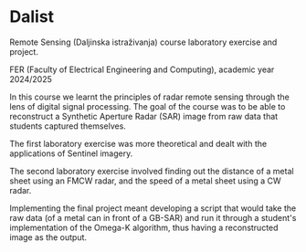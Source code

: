 # Dalist
Remote Sensing (Daljinska istraživanja) course laboratory exercise and project.

FER (Faculty of Electrical Engineering and Computing), academic year 2024/2025

In this course we learnt the principles of radar remote sensing through the lens of digital signal processing. 
The goal of the course was to be able to reconstruct a Synthetic Aperture Radar (SAR) image from raw data that students captured themselves. 

The first laboratory exercise was more theoretical and dealt with the applications of Sentinel imagery. 

The second laboratory exercise involved finding out the distance of a metal sheet using an FMCW radar, and the speed of a metal sheet using a CW radar.

Implementing the final project meant developing a script that would take the raw data (of a metal can in front of a GB-SAR) and run it through a student's implementation of the Omega-K algorithm, thus having a reconstructed image as the output.
